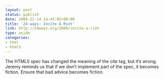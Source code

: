 ```yaml
---
layout: post
status: publish
date: 2009-12-14 14:43:02+00:00
title: '24 ways: Incite A Riot'
link: http://24ways.org/2009/incite-a-riot
type: aside
categories:
- html
- html5
---
```


The HTML5 spec has changed the meaning of the cite tag, but it’s wrong. Jeremy reminds us that if we don’t implement part of the spec, it becomes fiction. Ensure that bad advice becomes fiction.
